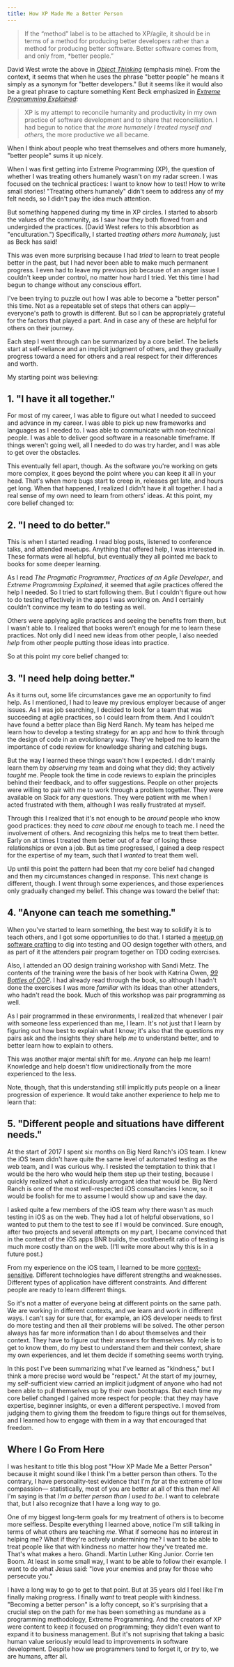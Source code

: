 ```yaml
---
title: How XP Made Me a Better Person
---
```


> If the “method” label is to be attached to XP/agile, it should be in terms of a method for producing better developers rather than a method for producing better software. Better software comes from, and only from, *better people.”

David West wrote the above in [_Object Thinking_][object-thinking] (emphasis mine). From the context, it seems that when he uses the phrase "better people" he means it simply as a synonym for "better developers." But it seems like it would also be a great phrase to capture something Kent Beck emphasized in [_Extreme Programming Explained_][xp-explained]:

> XP is my attempt to reconcile humanity and productivity in my own practice of software development and to share that reconciliation. I had begun to notice that *the more humanely I treated myself and others,* the more productive we all became.

When I think about people who treat themselves and others more humanely, "better people" sums it up nicely.

When I was first getting into Extreme Programming (XP), the question of whether I was treating others humanely wasn't on my radar screen. I was focused on the technical practices: I want to know how to test! How to write small stories! "Treating others humanely" didn't seem to address any of my felt needs, so I didn't pay the idea much attention.

But something happened during my time in XP circles. I started to absorb the values of the community, as I saw how they both flowed from and undergirded the practices. (David West refers to this absorbtion as "enculturation.") Specifically, I started *treating others more humanely,* just as Beck has said!

This was even more surprising because I had *tried* to learn to treat people better in the past, but I had never been able to make much permanent progress. I even had to leave my previous job because of an anger issue I couldn't keep under control, no matter how hard I tried. Yet this time I had begun to change without any conscious effort.

I've been trying to puzzle out how I was able to become a "better person" this time. Not as a repeatable set of steps that others can apply—everyone's path to growth is different. But so I can be appropriately grateful for the factors that played a part. And in case any of these are helpful for others on their journey.

Each step I went through can be summarized by a core belief. The beliefs start at self-reliance and an implicit judgment of others, and they gradually progress toward a need for others and a real respect for their differences and worth.

My starting point was believing:

## 1. "I have it all together."

For most of my career, I was able to figure out what I needed to succeed and advance in my career. I was able to pick up new frameworks and languages as I needed to. I was able to communicate with non-technical people. I was able to deliver good software in a reasonable timeframe. If things weren't going well, all I needed to do was try harder, and I was able to get over the obstacles.

This eventually fell apart, though. As the software you're working on gets more complex, it goes beyond the point where you can keep it all in your head. That's when more bugs start to creep in, releases get late, and hours get long. When that happened, I realized I didn't have it all together. I had a real sense of my own need to learn from others' ideas. At this point, my core belief changed to:

## 2. "I need to do better."

This is when I started reading. I read blog posts, listened to conference talks, and attended meetups. Anything that offered help, I was interested in. These formats were all helpful, but eventually they all pointed me back to books for some deeper learning.

As I read _The Pragmatic Programmer_, _Practices of an Agile Developer_, and _Extreme Programming Explained_, it seemed that agile practices offered the help I needed. So I tried to start following them. But I couldn't figure out how to do testing effectively in the apps I was working on. And I certainly couldn't convince my team to do testing as well.

Others were applying agile practices and seeing the benefits from them, but I wasn't able to. I realized that books weren't enough for me to learn these practices. Not only did I need new ideas from other people, I also needed *help* from other people putting those ideas into practice.

So at this point my core belief changed to:

## 3. "I need help doing better."

As it turns out, some life circumstances gave me an opportunity to find help. As I mentioned, I had to leave my previous employer because of anger issues. As I was job searching, I decided to look for a team that was succeeding at agile practices, so I could learn from them. And I couldn't have found a better place than Big Nerd Ranch. My team has helped me learn how to develop a testing strategy for an app and how to think through the design of code in an evolutionary way. They've helped me to learn the importance of code review for knowledge sharing and catching bugs.

But the way I learned these things wasn't how I expected. I didn't mainly learn them by *observing* my team and doing what they did; they actively *taught* me. People took the time in code reviews to explain the principles behind their feedback, and to offer suggestions. People on other projects were willing to pair with me to work through a problem together. They were available on Slack for any questions. They were patient with me when I acted frustrated with them, although I was really frustrated at myself.

Through this I realized that it's not enough to be *around* people who know good practices: they need to *care about me* enough to teach me. I need the involvement of others. And recognizing this helps me to treat them better. Early on at times I treated them better out of a fear of losing these relationships or even a job. But as time progressed, I gained a deep respect for the expertise of my team, such that I *wanted* to treat them well.

Up until this point the pattern had been that my core belief had changed and then my circumstances changed in response. This next change is different, though. I went through some experiences, and those experiences only gradually changed my belief. This change was toward the belief that:

## 4. "Anyone can teach me something."

When you've started to learn something, the best way to solidify it is to teach others, and I got some opportunities to do that. I started a [meetup on software crafting][meetup] to dig into testing and OO design together with others, and as part of it the attenders pair program together on TDD coding exercises.

Also, I attended an OO design training workshop with Sandi Metz. The contents of the training were the basis of her book with Katrina Owen, [_99 Bottles of OOP_][99bottles]. I had already read through the book, so although I hadn't done the exercises I was more *familiar* with its ideas than other attenders, who hadn't read the book. Much of this workshop was pair programming as well.

As I pair programmed in these environments, I realized that whenever I pair with someone less experienced than me, I learn. It's not just that I learn by figuring out how best to explain what I know; it's also that the questions my pairs ask and the insights they share help *me* to understand better, and to better learn how to explain to others.

This was another major mental shift for me. *Anyone* can help me learn! Knowledge and help doesn't flow unidirectionally from the more experienced to the less.

Note, though, that this understanding still implicitly puts people on a linear progression of experience. It would take another experience to help me to learn that:

## 5. "Different people and situations have different needs."

At the start of 2017 I spent six months on Big Nerd Ranch's iOS team. I knew the iOS team didn't have quite the same level of automated testing as the web team, and I was curious why. I resisted the temptation to think that I would be the hero who would help them step up their testing, because I quickly realized what a ridiculously arrogant idea that would be. Big Nerd Ranch is one of the most well-respected iOS consultancies I know, so it would be foolish for me to assume I would show up and save the day.

I asked quite a few members of the iOS team why there wasn't as much testing in iOS as on the web. They had a lot of helpful observations, so I wanted to put them to the test to see if I would be convinced. Sure enough, after two projects and several attempts on my part, I became convinced that in the context of the iOS apps BNR builds, the cost/benefit ratio of testing is much more costly than on the web. (I'll write more about why this is in a future post.)

From my experience on the iOS team, I learned to be more [context-sensitive][context]. Different technologies have different strengths and weaknesses. Different types of application have different constraints. And different people are ready to learn different things.

So it's not a matter of everyone being at different points on the same path. We are working in different contexts, and we learn and work in different ways. I can't say for sure that, for example, an iOS developer needs to first do more testing and then all their problems will be solved. The other person always has far more information than I do about themselves and their context. They have to figure out their answers for themselves. My role is to get to know them, do my best to understand them and their context, share my own experiences, and let them decide if something seems worth trying.

In this post I've been summarizing what I've learned as "kindness," but I think a more precise word would be "respect." At the start of my journey, my self-sufficient view carried an implicit judgment of anyone who had not been able to pull themselves up by their own bootstraps. But each time my core belief changed I gained more respect for people: that they may have expertise, beginner insights, or even a different perspective. I moved from judging them to giving them the freedom to figure things out for themselves, and I learned how to engage with them in a way that encouraged that freedom.

## Where I Go From Here

I was hesitant to title this blog post "How XP Made Me a Better Person" because it might sound like I think I'm a better person than others. To the contrary, I have personality-test evidence that I'm *far* at the extreme of low compassion— statistically, most of you are better at all of this than me! All I'm saying is that *I'm a better person than I used to be*. I want to celebrate that, but I also recognize that I have a long way to go.

One of my biggest long-term goals for my treatment of others is to become more selfless. Despite everything I learned above, notice I'm still talking in terms of what others are teaching *me*. What if someone has no interest in helping me? What if they're actively undermining me? I want to be able to treat people like that with kindness no matter how they've treated me. That's what makes a hero. Ghandi. Martin Luther King Junior. Corrie ten Boom. At least in some small way, I want to be able to follow their example. I want to do what Jesus said: "love your enemies and pray for those who persecute you."

I have a long way to go to get to that point. But at 35 years old I feel like I'm finally making progress. I finally *want* to treat people with kindness. "Becoming a better person" is a lofty concept, so it's surprising that a crucial step on the path for me has been something as mundane as a programming methodology, Extreme Programming. And the creators of XP were content to keep it focused on programming; they didn't even want to expand it to business management. But it's not suprising that taking a basic human value seriously would lead to improvements in software development. Despite how we programmers tend to forget it, or *try* to, we are humans, after all.

[99bottles]: https://www.sandimetz.com/99bottles
[context]: /2017/07/16/how-to-be-context-sensitive.html
[meetup]: https://www.meetup.com/atlsoftwarecrafting/
[object-thinking]: http://www.informit.com/store/object-thinking-9780735619654
[xp-explained]: http://www.informit.com/store/extreme-programming-explained-embrace-change-9780321278654
